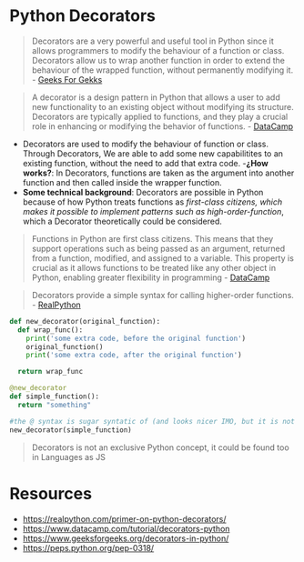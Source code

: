 # Python Decorators

> Decorators are a very powerful and useful tool in Python since it allows programmers to modify the behaviour of a function or class. Decorators allow us to wrap another function in order to extend the behaviour of the wrapped function, without permanently modifying it. - [Geeks For Gekks](https://www.geeksforgeeks.org/decorators-in-python/)

> A decorator is a design pattern in Python that allows a user to add new functionality to an existing object without modifying its structure. Decorators are typically applied to functions, and they play a crucial role in enhancing or modifying the behavior of functions. - [DataCamp](https://www.datacamp.com/tutorial/decorators-python)

- Decorators are used to modify the behaviour of function or class. Through Decorators, We are able to add some new capabilitites to an existing function, without the need to add that extra code.
-**¿How works?**: In Decorators, functions are taken as the argument into another function and then called inside the wrapper function.
- **Some technical background**: Decorators are possible in Python because of how Python treats functions as *first-class citizens, which makes it possible to implement patterns such as high-order-function*, which a Decorator theoretically could be considered.

> Functions in Python are first class citizens. This means that they support operations such as being passed as an argument, returned from a function, modified, and assigned to a variable. This property is crucial as it allows functions to be treated like any other object in Python, enabling greater flexibility in programming - [DataCamp](https://www.datacamp.com/tutorial/decorators-python)


> Decorators provide a simple syntax for calling higher-order functions. - [RealPython](https://realpython.com/primer-on-python-decorators/)

```python
def new_decorator(original_function):
  def wrap_func():
    print('some extra code, before the original function')
    original_function()
    print('some extra code, after the original function')

  return wrap_func

@new_decorator
def simple_function():
  return "something"

#the @ syntax is sugar syntatic of (and looks nicer IMO, but it is not black magic though)
new_decorator(simple_function)
```

> Decorators is not an exclusive Python concept, it could be found too in Languages as JS

# Resources

- https://realpython.com/primer-on-python-decorators/
- https://www.datacamp.com/tutorial/decorators-python
- https://www.geeksforgeeks.org/decorators-in-python/
- https://peps.python.org/pep-0318/